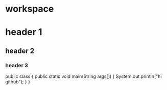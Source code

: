 # workspace
# header 1

## header 2

### header 3


public class {
    public static void main(String args[])
    {
        System.out.println("hi github");
    }
}
